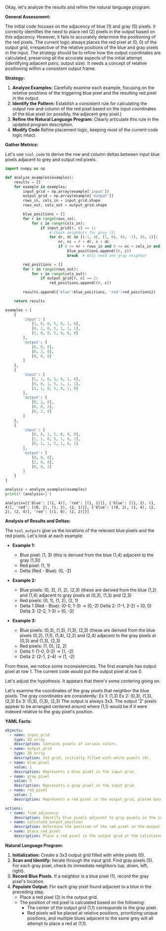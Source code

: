 Okay, let's analyze the results and refine the natural language program.

**General Assessment:**

The initial code focuses on the adjacency of blue (1) and gray (5) pixels. It correctly identifies the need to place red (2) pixels in the output based on this adjacency. However, it fails to accurately determine the positioning of the red pixels. The current logic always places the red pixel at (0, 0) of the output grid, irrespective of the relative positions of the blue and gray pixels in the input. The strategy should be to refine how the output coordinates are calculated, preserving all the accurate aspects of the initial attempt (identifying adjacent pairs, output size). It needs a concept of relative positioning within a consistent output frame.

**Strategy:**

1.  **Analyze Examples:** Carefully examine each example, focusing on the *relative* positions of the triggering blue pixel and the resulting red pixel in the output.
2.  **Identify the Pattern:** Establish a consistent rule for calculating the output row and column of the red pixel based on the input coordinates of the blue pixel (or possibly, the adjacent grey pixel.)
3.  **Refine the Natural Language Program:** Clearly articulate this rule in the updated program description.
4. **Modify Code** Refine placement logic, keeping most of the current code logic intact.

**Gather Metrics:**

Let's use `tool_code` to derive the row and column deltas between input blue pixels adjacent to grey and output red pixels.


``` python
import numpy as np

def analyze_examples(examples):
    results = []
    for example in examples:
        input_grid = np.array(example['input'])
        output_grid = np.array(example['output'])
        rows_in, cols_in = input_grid.shape
        rows_out, cols_out = output_grid.shape

        blue_positions = []
        for r in range(rows_in):
            for c in range(cols_in):
                if input_grid[r, c] == 1:
                    # Check neighbors for gray (5)
                    for dr, dc in [(-1, 0), (1, 0), (0, -1), (0, 1)]:
                        nr, nc = r + dr, c + dc
                        if 0 <= nr < rows_in and 0 <= nc < cols_in and input_grid[nr, nc] == 5:
                            blue_positions.append((r, c))
                            break  # Only need one gray neighbor

        red_positions = []
        for r in range(rows_out):
            for c in range(cols_out):
                if output_grid[r, c] == 2:
                    red_positions.append((r, c))
        
        results.append({'blue':blue_positions, 'red':red_positions})

    return results

examples = [
    {
        'input': [
            [1, 0, 0, 5, 0, 1, 0],
            [0, 1, 0, 5, 1, 1, 1],
            [1, 0, 0, 5, 0, 0, 0]
        ],
        'output': [
            [0, 0, 0],
            [0, 2, 0],
            [0, 0, 0]
        ]
    },
    {
        'input': [
            [1, 1, 0, 5, 0, 1, 0],
            [0, 0, 1, 5, 1, 1, 1],
            [1, 1, 0, 5, 0, 1, 0]
        ],
        'output': [
            [0, 2, 0],
            [0, 0, 2],
            [0, 2, 0]
        ]
    },
    {
        'input': [
            [0, 0, 1, 5, 0, 0, 0],
            [1, 1, 0, 5, 1, 0, 1],
            [0, 1, 1, 5, 1, 0, 1]
        ],
        'output': [
            [0, 0, 0],
            [2, 0, 0],
            [0, 0, 2]
        ]
    }
]

analysis = analyze_examples(examples)
print(f'{analysis=}')


```
```
analysis=[{'blue': [(1, 4)], 'red': [(1, 1)]}, {'blue': [(1, 2), (1, 4)], 'red': [(0, 1), (1, 2), (2, 1)]}, {'blue': [(0, 2), (1, 4), (2, 2), (2, 4)], 'red': [(1, 0), (2, 2)]}]

```
**Analysis of Results and Deltas:**

The `tool_outputs` give us the locations of the relevant blue pixels and the red pixels. Let's look at each example:

*   **Example 1:**
    *   Blue pixel: (1, 3)  (this is derived from the blue (1,4) adjacent to the gray (1,3))
    *   Red pixel: (1, 1)
    *   Delta (Red - Blue): (0, -2)

*   **Example 2:**
    *   Blue pixels: (0, 3), (1, 2), (2,3) (these are derived from the blue (1,2) and (1,4) adjacent to gray pixels at (0,3), (1,3) and (2,3)
    *   Red pixels: (0, 1), (1, 2), (2, 1)
    *   Delta 1 (Red - Blue): (0-0, 1-3) -> (0,-2)
        Delta 2: (1-1, 2-2) = (0, 0)
        Delta 3: (2-2, 1-3) = (0, -2)

*   **Example 3:**
    *   Blue pixels: (0,3), (1,3), (1,3), (2,3) (these are derived from the blue pixels (0,2), (1,1), (1,4), (2,2) and (2,4) adjacent to the gray pixels at (0,3) and (1,3), (2,3)
    *    Red pixels: (1, 0), (2, 2)
    *    Delta 1: (1-0, 0-2) -> (1, -2)
    *    Delta 2: (2-1, 2-4) -> (1, -2)

From these, we notice some inconsistencies. The first example has output pixel at row 1. The current code would put the output pixel at row 0.

Let's adjust the hypothesis. It appears that there's some centering going on.

Let's examine the coordinates of the gray pixels that neighbor the blue pixels.
The gray coordinates are consistently:
Ex 1: (1,3)
Ex 2: (0,3), (1,3), (2,3)
Ex 3: (0,3), (1,3), (2,3)
The output is always 3x3. The output '2' pixels appear to be arranged centered around where (1,1) would be if it were indexed relative to the gray pixel's position.

**YAML Facts:**


```yaml
objects:
  - name: input_grid
    type: 2D array
    description: Contains pixels of various colors.
  - name: output_grid
    type: 2D array
    description: 3x3 grid, initially filled with white pixels (0).
  - name: blue_pixel
    value: 1
    description: Represents a blue pixel in the input grid.
  - name: gray_pixel
    value: 5
    description: Represents a gray pixel in the input grid.
  - name: red_pixel
    value: 2
    description: Represents a red pixel in the output_grid, placed based on adjacency.

actions:
  - name: find_adjacency
    description: Identify blue pixels adjacent to gray pixels in the input grid.
  - name: calculate_output_position
    description: Determine the position of the red pixel in the output grid based on gray pixel.
  - name: place_red_pixel
    description: Place a red pixel in the output grid at the calculated position, prioritizing based on input position if needed.
```


**Natural Language Program:**

1.  **Initialization:** Create a 3x3 output grid filled with white pixels (0).
2.  **Scan and Identify:** Iterate through the input grid. Find gray pixels (5). For each gray pixel, check its immediate neighbors (up, down, left, right).
3. **Record Blue Pixels.** If a neighbor is a blue pixel (1), record the gray pixel's location.
4.  **Populate Output:** For each gray pixel found adjacent to a blue in the preceding step.
    *   Place a red pixel (2) in the output grid.
    *   The position of red pixel is calculated based on the following:
        * The center of the output grid (1,1) corresponds to the gray pixel.
        * Red pixels will be placed at relative positions, prioritizing unique positions, and multiple blues adjacent to the same grey will all attempt to place a red at (1,1).

